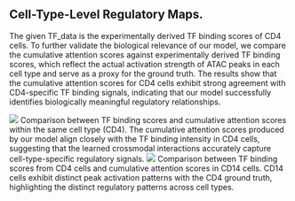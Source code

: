 ## Cell-Type-Level Regulatory Maps.

The given TF_data is the experimentally derived TF binding scores of CD4 cells. To further validate the biological relevance of our model, we compare the cumulative attention scores against experimentally derived TF binding scores, which reflect the actual activation strength of ATAC peaks in each cell type and serve as a proxy for the ground truth. The results show that the cumulative attention scores for CD4 cells exhibit strong agreement with CD4-specific TF binding signals, indicating that our model successfully identifies biologically meaningful regulatory relationships. 

<img src="../../../figs/cd4_cd4.png">
Comparison between TF binding scores and cumulative attention scores within the same cell type (CD4). The cumulative attention scores produced by our model align closely with the TF binding intensity in CD4 cells, suggesting that the learned crossmodal interactions accurately capture cell-type-specific regulatory signals.

<img src="../../../figs/cd4_cd14.png">
Comparison between TF binding scores from CD4 cells and cumulative attention scores in CD14 cells. CD14 cells exhibit distinct peak activation patterns with the CD4 ground truth, highlighting the distinct regulatory patterns across cell types.


